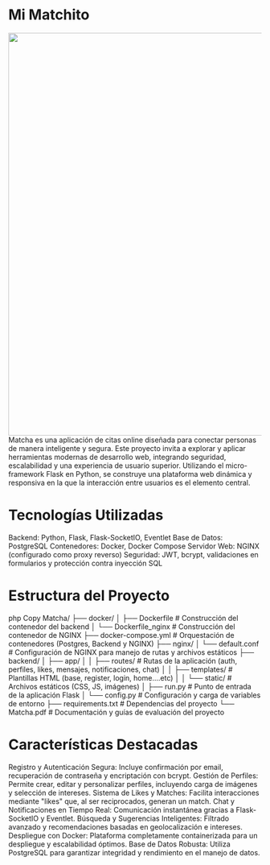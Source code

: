 # Mi Matchito
<img width="800" alt="" src="(https://github.com/beatriangu/Matchito/blob/main/home.png)" />
Matcha es una aplicación de citas online diseñada para conectar personas de manera inteligente y segura. Este proyecto invita a explorar y aplicar herramientas modernas de desarrollo web, integrando seguridad, escalabilidad y una experiencia de usuario superior. Utilizando el micro-framework Flask en Python, se construye una plataforma web dinámica y responsiva en la que la interacción entre usuarios es el elemento central.

# Tecnologías Utilizadas
Backend: Python, Flask, Flask-SocketIO, Eventlet
Base de Datos: PostgreSQL
Contenedores: Docker, Docker Compose
Servidor Web: NGINX (configurado como proxy reverso)
Seguridad: JWT, bcrypt, validaciones en formularios y protección contra inyección SQL

# Estructura del Proyecto
php
Copy
Matcha/
├── docker/
│   ├── Dockerfile            # Construcción del contenedor del backend
│   └── Dockerfile_nginx      # Construcción del contenedor de NGINX
├── docker-compose.yml        # Orquestación de contenedores (Postgres, Backend y NGINX)
├── nginx/
│   └── default.conf          # Configuración de NGINX para manejo de rutas y archivos estáticos
├── backend/
│   ├── app/
│   │   ├── routes/           # Rutas de la aplicación (auth, perfiles, likes, mensajes, notificaciones, chat)
│   │   ├── templates/        # Plantillas HTML (base, register, login, home....etc)
│   │   └── static/           # Archivos estáticos (CSS, JS, imágenes)
│   ├── run.py                # Punto de entrada de la aplicación Flask
│   └── config.py             # Configuración y carga de variables de entorno
├── requirements.txt          # Dependencias del proyecto
└── Matcha.pdf                # Documentación y guías de evaluación del proyecto

# Características Destacadas

Registro y Autenticación Segura: Incluye confirmación por email, recuperación de contraseña y encriptación con bcrypt.
Gestión de Perfiles: Permite crear, editar y personalizar perfiles, incluyendo carga de imágenes y selección de intereses.
Sistema de Likes y Matches: Facilita interacciones mediante "likes" que, al ser reciprocados, generan un match.
Chat y Notificaciones en Tiempo Real: Comunicación instantánea gracias a Flask-SocketIO y Eventlet.
Búsqueda y Sugerencias Inteligentes: Filtrado avanzado y recomendaciones basadas en geolocalización e intereses.
Despliegue con Docker: Plataforma completamente containerizada para un despliegue y escalabilidad óptimos.
Base de Datos Robusta: Utiliza PostgreSQL para garantizar integridad y rendimiento en el manejo de datos.


